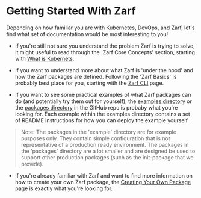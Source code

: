 # Getting Started With Zarf

Depending on how familiar you are with Kubernetes, DevOps, and Zarf, let's find what set of documentation would be most interesting to you!

* If you're still not sure you understand the problem Zarf is trying to solve, it might useful to read through the 'Zarf Core Concepts' section, starting with [What is Kubernets](../zarf-core-concepts/what-is-kubernetes).

* If you want to understand more about what Zarf is 'under the hood' and how the Zarf packages are defined. Following the 'Zarf Basics' is probably best place for you, starting with the [Zarf CLI](../zarf-basics/the-zarf-cli) page.

* If you want to see some practical examples of what Zarf packages can do (and potentially try them out for yourself), the [examples directory](https://github.com/defenseunicorns/zarf/tree/master/examples) or the [packages directory](https://github.com/defenseunicorns/zarf/tree/master/packages) in the GitHub repo is probaby what you're looking for. Each example within the examples directory contains a set of README instructions for how you can deploy the example yourself.
> Note: The packages in the 'example' directory are for example purposes only. They contain simple configuration that is not representative of a production ready environment. The packages in the 'packages' directory are a lot smaller and are designed be used to support other production packages (such as the init-package that we provide).

* If you're already familiar with Zarf and want to find more information on how to create your own Zarf package, the [Creating Your Own Package](../zarf-advanced/creating-your-own-package) page is exactly what you're looking for.